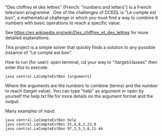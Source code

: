 "Des chiffres et des lettres" (French: "numbers and letters") is a French television programme . One of the challenges of DCEDL is "Le compte est bon", a mathematical challenge in which you must find a way to combine 6 numbers with basic operations to reach a specific value.

See https://en.wikipedia.org/wiki/Des_chiffres_et_des_lettres for more detailed explanations.

This project is a simple solver that quickly finds a solution to any possible instance of "Le compte est bon".

How to run (for user): open terminal, cd your way to "<where you copied the folder>/target/classes" then enter this to execute:
```
java central.LeCompteEstBon [arguments]
```
	
Where the arguments are the numbers to combine (terms) and the number to reach (target value). You can type "help" as argument or open by yourself the help.txt file for more details on the argument format and the output.

Many examples of input:
```
java central.LeCompteEstBon help
java central.LeCompteEstBon 55,4,8,2,23,9
java central.LeCompteEstBon 97,3,5,3,0,11 44
```